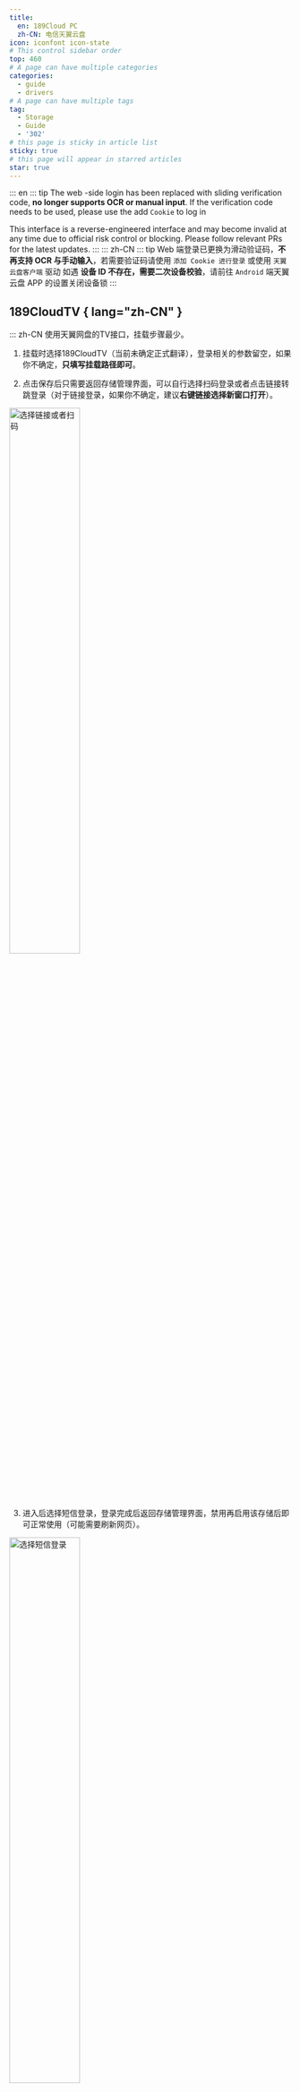 ```yaml
---
title:
  en: 189Cloud PC
  zh-CN: 电信天翼云盘
icon: iconfont icon-state
# This control sidebar order
top: 460
# A page can have multiple categories
categories:
  - guide
  - drivers
# A page can have multiple tags
tag:
  - Storage
  - Guide
  - '302'
# this page is sticky in article list
sticky: true
# this page will appear in starred articles
star: true
---
```


<!--@include: @/snippets/reverse-tip.md-->

::: en
::: tip
The web -side login has been replaced with sliding verification code, **no longer supports OCR or manual input**. If the verification code needs to be used, please use the add `Cookie` to log in

This interface is a reverse-engineered interface and may become invalid at any time due to official risk control or blocking. Please follow relevant PRs for the latest updates.
:::
::: zh-CN
::: tip
Web 端登录已更换为滑动验证码，**不再支持 OCR 与手动输入**，若需要验证码请使用 `添加 Cookie 进行登录` 或使用 `天翼云盘客户端` 驱动
如遇 **设备 ID 不存在，需要二次设备校验**，请前往 `Android` 端天翼云盘 APP 的设置关闭设备锁
:::

## 189CloudTV { lang="zh-CN" }

::: zh-CN
使用天翼网盘的TV接口，挂载步骤最少。

1. 挂载时选择189CloudTV（当前未确定正式翻译），登录相关的参数留空，如果你不确定，**只填写挂载路径即可**。

2. 点击保存后只需要返回存储管理界面，可以自行选择扫码登录或者点击链接转跳登录（对于链接登录，如果你不确定，建议**右键链接选择新窗口打开**）。

<img src="/img/drivers/189/4.png" alt="选择链接或者扫码" width="50%">

3. 进入后选择短信登录，登录完成后返回存储管理界面，禁用再启用该存储后即可正常使用（可能需要刷新网页）。

<img src="/img/drivers/189/3.png" alt="选择短信登录" width="50%">

:::

## 189CloudTV { lang="en" }

::: en
Uses the TV interface of 189 Cloud PC, with the fewest mounting steps.

1. When mounting, select 189CloudTV. Leave the login parameters blank. If you are unsure, **just fill in the mount path**.

2. After clicking save, simply return to the storage management page. You can choose to log in by scanning a QR code or click the link to log in (for link login, if you are unsure, it is recommended to **right-click the link and open it in a new window**).

   <img src="/img/drivers/189/4.png" alt="Choose link or QR code" width="50%">

3. After entering, select SMS login. Once logged in, return to the storage management page. Disable and re-enable the storage to use it normally (you may need to refresh the page).

   <img src="/img/drivers/189/3.png" alt="Select SMS login" width="50%">

:::

## 个人云 { lang="zh-CN" }

## Personal Cloud { lang="en" }

### Username { lang="en" }

### 用户名 { lang="zh-CN" }

::: en
the phone number used to log in
:::
::: zh-CN
用于登录的电话号码
:::

### 密码 { lang="zh-CN" }

### Password { lang="en" }

::: en
password for login
:::

::: zh-CN
登录密码
:::

### 根文件夹ID { lang="zh-CN" }

### Root folder ID { lang="en" }

::: en
The string at the end of the official website url, such as:

- https://cloud.189.cn/web/main/file/folder/-11 -> `-11`
- https://cloud.189.cn/web/main/file/folder/71398114617385472 -> `71398114617385472`

  ![189](/img/drivers/189/189.png)

:::

::: zh-CN
官网 URL 末尾的字符串，如：

- https://cloud.189.cn/web/main/file/folder/-11 -> `-11`
- https://cloud.189.cn/web/main/file/folder/71398114617385472 -> `71398114617385472`

  ![189](/img/drivers/189/189.png)

:::

### 家庭云中转 { lang="zh-CN" }

### Family transfer { lang="en" }

::: en
Give 189 Cloud PC adds Personal's `Family Transfer option`, which is convenient for users without VIP, and a large number of family cloud spaces upload.

- Note: The old upload interface family cloud will still limit the upload quantity, so `Rapid upload` and ` Old Upload` will not take effect

:::
::: zh-CN
为天翼云盘增加个人云使用`家庭云中转选项`，方便不开会员且家庭云空间小情况下大量上传。

- 注：旧的上传接口家庭云依然会限制上传量，所以`秒传选项`和`旧的上传方式`不生效

:::

## 家庭云 { lang="zh-CN" }

## Family Cloud { lang="en" }

::: en
(189 Cloud PC Driver Only) Use a computer browser, open the developer tool (F12), switch the emulation device and select the mobile device

Open https://h5.cloud.189.cn/main.html#/family, enter the folder you want to mount, you can see the request in the network, and then find the required parameters:
:::

::: zh-CN
（天翼云盘客户端驱动专用）使用电脑浏览器，打开开发者工具（F12），切换仿真设备选择手机设备

打开https://h5.cloud.189.cn/main.html#/family ，进入你想挂载的文件夹，可在网络中看到请求，然后找到所需参数：
:::

![189](/img/drivers/189/189-1.png)

### OpenList挂载填写示例： { lang="zh-CN" }

### OpenList fill in examples： { lang="en" }

#### 天翼云盘 { lang="zh-CN" }

#### 189 Cloud PC { lang="en" }

::: en
Fill in the account^1^and password^2^,Then click one request in the request, just bring `Cookies`, click on one at will Then fill in,Cookie expires time is unknown
:::

::: zh-CN
填写帐号^1^和密码^2^，然后在请求中随便点击一个请求随意点击一个携带`Cookie`^3^的参数复制填写，Cookie有效期未知。
:::

![189](/img/drivers/189/189-0.png)

#### 天翼云盘客户端 { lang="zh-CN" }

#### 189 Cloud PC Client { lang="en" }

![189](/img/drivers/189/189-2.png)

::: en
Video reference: **https://www.bilibili.com/video/BV16A4y197De**
:::
::: zh-CN
视频参考：**https://www.bilibili.com/video/BV16A4y197De**
:::

## 建议 { lang="zh-CN" }

## suggestion { lang="en" }

::: en
It is recommended to use the 189 Cloud PC Client first, [**Notes click to view.**](../../faq/howto.md#when-adding-189-cloud-pc-client-storage-prompt-need-img-validate-code-verification-code)
:::
::: zh-CN
建议首选使用天翼云盘客户端，[**注意事项点击查看**](../../faq/howto.md#添加-天翼云盘客户端-存储时-提示-need-img-validate-code-验证码)
:::

### 默认使用的下载方式 { lang="zh-CN" }

### The default download method used { lang="en" }

::: en

```mermaid
---
title: Which download method is used by default?
---
flowchart TB
    style a1 fill:#bbf,stroke:#f66,stroke-width:2px,color:#fff
    style a2 fill:#ff7575,stroke:#333,stroke-width:4px
    subgraph ide1 [ ]
    a1
    end
    a1[302]:::someclass====|default|a2[user equipment]
    classDef someclass fill:#f96
    c1[local proxy]-.alternative.->a2[user equipment]
    b1[Download proxy URL]-.alternative.->a2[user equipment]
    click a1 "../drivers/common.html#webdav-policy"
    click b1 "../drivers/common.html#webdav-policy"
    click c1 "../drivers/common.html#webdav-policy"
```

:::

::: zh-CN

```mermaid
---
title: 默认使用的哪种下载方式？
---
flowchart TB
    style a1 fill:#bbf,stroke:#f66,stroke-width:2px,color:#fff
    style a2 fill:#ff7575,stroke:#333,stroke-width:4px
    subgraph ide1 [ ]
    a1
    end
    a1[302]:::someclass====|默认|a2[用户设备]
    classDef someclass fill:#f96
    c1[本机代理]-.备选.->a2[用户设备]
    b1[代理URL]-.备选.->a2[用户设备]
    click a1 "../drivers/common.html#webdav-策略"
    click b1 "../drivers/common.html#webdav-策略"
    click c1 "../drivers/common.html#webdav-策略"
```

:::
